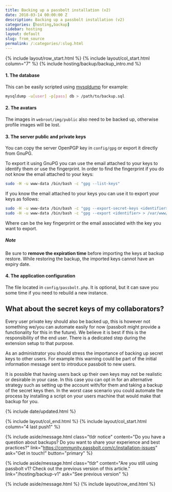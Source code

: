 ```yaml
---
title: Backing up a passbolt installation (v2)
date: 2018-03-14 00:00:00 Z
description: Backing up a passbolt installation (v2)
categories: [hosting,backup]
sidebar: hosting
layout: default
slug: from_source
permalink: /:categories/:slug.html
---
```


{% include layout/row_start.html %}
{% include layout/col_start.html column="7" %}
{% include hosting/backup/backup_intro.md %}


#### 1. The database

This can be easily scripted using [mysqldump](https://mariadb.com/kb/en/mariadb/mysqldump/) for example:
```bash
mysqldump -u[user] -p[pass] db > /path/to/backup.sql
```
#### 2. The avatars

The images in `webroot/img/public` also need to be backed up, otherwise profile images will be lost.

#### 3. The server public and private keys

You can copy the server OpenPGP key in `config/gpg` or export it directly from GnuPG.

To export it using GnuPG you can use the email attached to your keys to identify them or use the fingerprint.
In order to find the fingerprint if you do not know the email attached to your keys:

```bash
sudo -H -u www-data /bin/bash -c "gpg --list-keys"
```

If you know the email attached to your keys you can use it to export your keys as follows:

```bash
sudo -H -u www-data /bin/bash -c "gpg --export-secret-keys <identifier> > /var/www/passbolt/config/gpg/private.asc" www-data
sudo -H -u www-data /bin/bash -c "gpg --export <identifier> > /var/www/passbolt/config/gpg/public.asc" www-data
```
Where <identifier> can be the key fingerprint or the email associated with the key you want to export.

##### Note

Be sure to **remove the expiration time** before importing the keys at backup restore. While restoring the backup, the imported keys cannot have an expiry date.


#### 4. The application configuration

The file located in `config/passbolt.php`. It is optional, but it can save you some time if you need to rebuild a new instance.

## What about the secret keys of my collaborators?

Every user private key should also be backed up, this is however not something we/you can automate easily for now (passbolt might provide a functionality for this in the future). We believe it is best if this is the responsibility of the end user. There is a dedicated step during the extension setup to that purpose.

As an administrator you should stress the importance of backing up secret keys to other users. For example this warning could be part of the initial information message sent to introduce passbolt to new users.

It is possible that having users back up their own keys may not be realistic or desirable in your case. In this case you can opt in for an alternative strategy such as setting up the account with/for them and taking a backup of the secret keys then. In the worst case scenario you could automate the process by installing a script on your users machine that would make that backup for you.

{% include date/updated.html %}

{% include layout/col_end.html %}
{% include layout/col_start.html column="4 last push1" %}

{% include aside/message.html
    class="tldr notice"
    content="Do you have a question about backups? Do you want to share your experience and best practices?"
    link="https://community.passbolt.com/c/installation-issues"
    ask="Get in touch!"
    button="primary"
%}

{% include aside/message.html
    class="tldr"
    content="Are you still using passbolt v1? Check out the previous version of this article."
    link="/hosting/backup-v1"
    ask="See previous version"
%}

{% include aside/message.html %}
{% include layout/row_end.html %}
